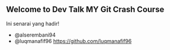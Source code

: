 ## Welcome to Dev Talk MY Git Crash Course

Ini senarai yang hadir!
- @alserembani94
- @luqmanafif96 https://github.com/luqmanafif96
